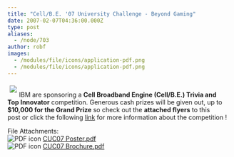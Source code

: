 ```yaml
---
title: "Cell/B.E. '07 University Challenge - Beyond Gaming"
date: 2007-02-07T04:36:00.000Z
type: post
aliases:
  - /node/703
author: robf
images:
  - /modules/file/icons/application-pdf.png
  - /modules/file/icons/application-pdf.png
---
```


<div class="field field-name-body field-type-text-with-summary field-label-hidden"><div class="field-items"><div class="field-item even"><p><img src="https://www.ibm.com/i/v14/t/ibm-logo.gif" align="left" hspace="5" vspace="5"><br>
IBM are sponsoring a <b>Cell Broadband Engine (Cell/B.E.) Trivia and<br>
Top Innovator</b> competition. Generous cash prizes will be given out, up to<br>
<b>$10,000 for the Grand Prize</b> so check out the <b>attached flyers</b> to this<br>
post or click the following <a href="https://www-304.ibm.com/jct09002c/university/students/contests/cell/index.html" target="_blank">link</a> for more information about the competition !</p>
</div></div></div><div class="field field-name-field-file-attachments field-type-file field-label-above"><div class="field-label">File Attachments:&#xA0;</div><div class="field-items"><div class="field-item even"><span class="file"><img class="file-icon" alt="PDF icon" title="application/pdf" src="/modules/file/icons/application-pdf.png"> <a href="https://ubccsss.org/files/CUC07%20Poster.pdf" type="application/pdf; length=948344">CUC07 Poster.pdf</a></span></div><div class="field-item odd"><span class="file"><img class="file-icon" alt="PDF icon" title="application/pdf" src="/modules/file/icons/application-pdf.png"> <a href="https://ubccsss.org/files/CUC07%20Brochure.pdf" type="application/pdf; length=109208">CUC07 Brochure.pdf</a></span></div></div></div>    <footer>
          </footer>
